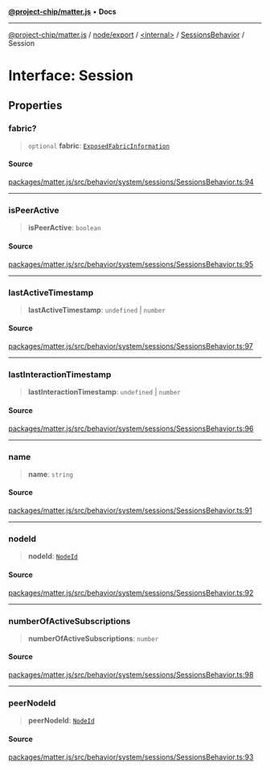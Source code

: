 [**@project-chip/matter.js**](../../../../../../README.md) • **Docs**

***

[@project-chip/matter.js](../../../../../../modules.md) / [node/export](../../../../README.md) / [\<internal\>](../../../README.md) / [SessionsBehavior](../README.md) / Session

# Interface: Session

## Properties

### fabric?

> `optional` **fabric**: [`ExposedFabricInformation`](../../../../../../fabric/export/README.md#exposedfabricinformation)

#### Source

[packages/matter.js/src/behavior/system/sessions/SessionsBehavior.ts:94](https://github.com/project-chip/matter.js/blob/7a8cbb56b87d4ccf34bec5a9a95ab40a1711324f/packages/matter.js/src/behavior/system/sessions/SessionsBehavior.ts#L94)

***

### isPeerActive

> **isPeerActive**: `boolean`

#### Source

[packages/matter.js/src/behavior/system/sessions/SessionsBehavior.ts:95](https://github.com/project-chip/matter.js/blob/7a8cbb56b87d4ccf34bec5a9a95ab40a1711324f/packages/matter.js/src/behavior/system/sessions/SessionsBehavior.ts#L95)

***

### lastActiveTimestamp

> **lastActiveTimestamp**: `undefined` \| `number`

#### Source

[packages/matter.js/src/behavior/system/sessions/SessionsBehavior.ts:97](https://github.com/project-chip/matter.js/blob/7a8cbb56b87d4ccf34bec5a9a95ab40a1711324f/packages/matter.js/src/behavior/system/sessions/SessionsBehavior.ts#L97)

***

### lastInteractionTimestamp

> **lastInteractionTimestamp**: `undefined` \| `number`

#### Source

[packages/matter.js/src/behavior/system/sessions/SessionsBehavior.ts:96](https://github.com/project-chip/matter.js/blob/7a8cbb56b87d4ccf34bec5a9a95ab40a1711324f/packages/matter.js/src/behavior/system/sessions/SessionsBehavior.ts#L96)

***

### name

> **name**: `string`

#### Source

[packages/matter.js/src/behavior/system/sessions/SessionsBehavior.ts:91](https://github.com/project-chip/matter.js/blob/7a8cbb56b87d4ccf34bec5a9a95ab40a1711324f/packages/matter.js/src/behavior/system/sessions/SessionsBehavior.ts#L91)

***

### nodeId

> **nodeId**: [`NodeId`](../../../../../../datatype/export/README.md#nodeid)

#### Source

[packages/matter.js/src/behavior/system/sessions/SessionsBehavior.ts:92](https://github.com/project-chip/matter.js/blob/7a8cbb56b87d4ccf34bec5a9a95ab40a1711324f/packages/matter.js/src/behavior/system/sessions/SessionsBehavior.ts#L92)

***

### numberOfActiveSubscriptions

> **numberOfActiveSubscriptions**: `number`

#### Source

[packages/matter.js/src/behavior/system/sessions/SessionsBehavior.ts:98](https://github.com/project-chip/matter.js/blob/7a8cbb56b87d4ccf34bec5a9a95ab40a1711324f/packages/matter.js/src/behavior/system/sessions/SessionsBehavior.ts#L98)

***

### peerNodeId

> **peerNodeId**: [`NodeId`](../../../../../../datatype/export/README.md#nodeid)

#### Source

[packages/matter.js/src/behavior/system/sessions/SessionsBehavior.ts:93](https://github.com/project-chip/matter.js/blob/7a8cbb56b87d4ccf34bec5a9a95ab40a1711324f/packages/matter.js/src/behavior/system/sessions/SessionsBehavior.ts#L93)
